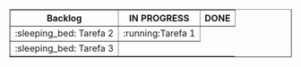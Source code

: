 <table border='1'>
    <tr id="title">
        <th>
            Backlog
        </th>
        <th>
            IN PROGRESS
        </th>
        <th>
            DONE
        </th>
    </tr>
    <tr>
        <td>
            :sleeping_bed: Tarefa 2
        </td>
        <td>
            :running:Tarefa 1
        </td>
    </tr>
    <tr id="linhas">
        <td>
            :sleeping_bed:  Tarefa 3
        </td>
    </tr>
</table>
